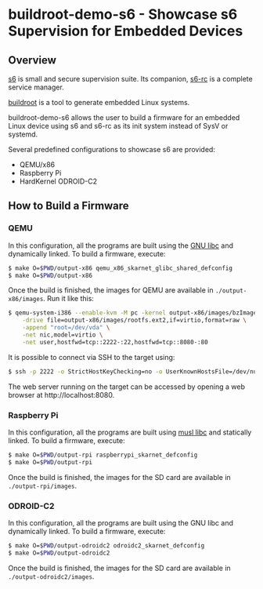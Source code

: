 # buildroot-demo-s6 - Showcase s6 Supervision for Embedded Devices

## Overview

[s6](http://skarnet.org/software/s6/) is small and secure supervision suite.
Its companion, [s6-rc](http://skarnet.org/software/s6-rc/) is a complete
service manager.

[buildroot](http://buildroot.org/) is a tool to generate embedded Linux systems.

buildroot-demo-s6 allows the user to build a firmware for an embedded Linux
device using s6 and s6-rc as its init system instead of SysV or systemd.

Several predefined configurations to showcase s6 are provided:

- QEMU/x86
- Raspberry Pi
- HardKernel ODROID-C2

## How to Build a Firmware

### QEMU

In this configuration, all the programs are built using the
[GNU libc](https://www.gnu.org/software/libc/) and dynamically linked. To build
a firmware, execute:

```sh
$ make O=$PWD/output-x86 qemu_x86_skarnet_glibc_shared_defconfig
$ make O=$PWD/output-x86
```

Once the build is finished, the images for QEMU are available in
``./output-x86/images``. Run it like this:

```sh
$ qemu-system-i386 --enable-kvm -M pc -kernel output-x86/images/bzImage \
    -drive file=output-x86/images/rootfs.ext2,if=virtio,format=raw \
    -append "root=/dev/vda" \
    -net nic,model=virtio \
    -net user,hostfwd=tcp::2222-:22,hostfwd=tcp::8080-:80
```

It is possible to connect via SSH to the target using:

```sh
$ ssh -p 2222 -o StrictHostKeyChecking=no -o UserKnownHostsFile=/dev/null root@localhost
```

The web server running on the target can be accessed by opening a web browser
at http://localhost:8080.

### Raspberry Pi

In this configuration, all the programs are built using
[musl libc](http://www.musl-libc.org/) and statically linked. To build a
firmware, execute:

```sh
$ make O=$PWD/output-rpi raspberrypi_skarnet_defconfig
$ make O=$PWD/output-rpi
```

Once the build is finished, the images for the SD card are available in
``./output-rpi/images``.

### ODROID-C2

In this configuration, all the programs are built using the GNU libc and
dynamically linked. To build a firmware, execute:

```sh
$ make O=$PWD/output-odroidc2 odroidc2_skarnet_defconfig
$ make O=$PWD/output-odroidc2
```

Once the build is finished, the images for the SD card are available in
``./output-odroidc2/images``.
